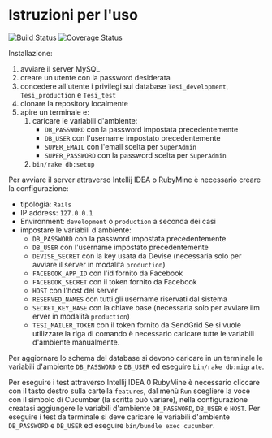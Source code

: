 # Istruzioni per l'uso
[![Build Status](https://travis-ci.org/aserpi/Tesi.svg?branch=feature/user_login)](https://travis-ci.org/aserpi/Tesi)
[![Coverage Status](https://coveralls.io/repos/github/aserpi/Tesi/badge.svg?branch=feature/user_login)](https://coveralls.io/github/aserpi/Tesi?branch=feature/user_login)

Installazione:
1. avviare il server MySQL
2. creare un utente con la password desiderata
3. concedere all'utente i privilegi sui database `Tesi_development`, `Tesi_production` e `Tesi_test`
4. clonare la repository localmente
5. apire un terminale e:
   1. caricare le variabili d'ambiente:
       * `DB_PASSWORD` con la password impostata precedentemente
       * `DB_USER` con l'username impostato precedentemente
       * `SUPER_EMAIL` con l'email scelta per `SuperAdmin`
       * `SUPER_PASSWORD` con la password scelta per `SuperAdmin`
   2. `bin/rake db:setup`

Per avviare il server attraverso Intellij IDEA o RubyMine è necessario creare la configurazione:
   * tipologia: `Rails`
   * IP address: `127.0.0.1`
   * Environment: `development` o `production` a seconda dei casi
   * impostare le variabili d'ambiente:
       * `DB_PASSWORD` con la password impostata precedentemente
       * `DB_USER` con l'username impostato precedentemente
       * `DEVISE_SECRET` con la key usata da Devise (necessaria solo per avviare il server in
       modalità `production`)
       * `FACEBOOK_APP_ID` con l'id fornito da Facebook
       * `FACEBOOK_SECRET` con il token fornito da Facebook
       * `HOST` con l'host del server
       * `RESERVED_NAMES` con tutti gli username riservati dal sistema
       * `SECRET_KEY_BASE` con la chiave base (necessaria solo per avviare ilm erver in modalità
       `production`)
       * `TESI_MAILER_TOKEN` con il token fornito da SendGrid
Se si vuole utilizzare la riga di comando è necessario caricare tutte le variabili d'ambiente
manualmente.


Per aggiornare lo schema del database si devono caricare in un terminale le variabili d'ambiente
`DB_PASSWORD` e `DB_USER` ed eseguire `bin/rake db:migrate`.

Per eseguire i test attraverso Intellij IDEA 0 RubyMine è necessario cliccare con il tasto destro
sulla cartella `features`, dal menù `Run` scegliere la voce con il simbolo di Cucumber
(la scritta può variare), nella configurazione creatasi aggiungere le variabili d'ambiente
`DB_PASSWORD`, `DB_USER` e `HOST`.
Per eseguire i test da terminale si deve caricare le variabili d'ambiente `DB_PASSWORD` e
`DB_USER` ed eseguire `bin/bundle exec cucumber`.
